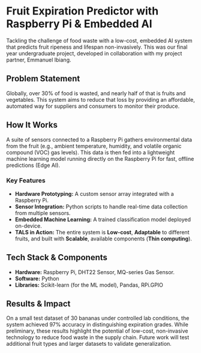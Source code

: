 # Fruit Expiration Predictor with Raspberry Pi & Embedded AI

Tackling the challenge of food waste with a low-cost, embedded AI system that predicts fruit ripeness and lifespan non-invasively. This was our final year undergraduate project, developed in collaboration with my project partner, Emmanuel Ibiang.

## Problem Statement

Globally, over 30% of food is wasted, and nearly half of that is fruits and vegetables. This system aims to reduce that loss by providing an affordable, automated way for suppliers and consumers to monitor their produce.

## How It Works

A suite of sensors connected to a Raspberry Pi gathers environmental data from the fruit (e.g., ambient temperature, humidity, and volatile organic compound (VOC) gas levels). This data is then fed into a lightweight machine learning model running directly on the Raspberry Pi for fast, offline predictions (Edge AI).

### Key Features
- **Hardware Prototyping:** A custom sensor array integrated with a Raspberry Pi.
- **Sensor Integration:** Python scripts to handle real-time data collection from multiple sensors.
- **Embedded Machine Learning:** A trained classification model deployed on-device.
- **TALS in Action:** The entire system is **Low-cost**, **Adaptable** to different fruits, and built with **Scalable**, available components (**Thin computing**).

## Tech Stack & Components
- **Hardware:** Raspberry Pi, DHT22 Sensor, MQ-series Gas Sensor.
- **Software:** Python
- **Libraries:** Scikit-learn (for the ML model), Pandas, RPi.GPIO

## Results & Impact

On a small test dataset of 30 bananas under controlled lab conditions, the system achieved 97% accuracy in distinguishing expiration grades. While preliminary, these results highlight the potential of low-cost, non-invasive technology to reduce food waste in the supply chain. Future work will test additional fruit types and larger datasets to validate generalization.
